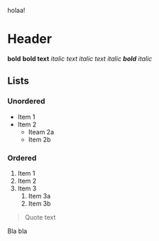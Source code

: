 holaa!
# Header
**bold**
__bold text__
*italic text*
_italic text_
_italic **bold** italic_

## Lists
### Unordered
* Item 1
* Item 2
  * Iteam 2a
  * Item 2b
### Ordered
1. Item 1
1. Item 2
1. Item 3
   1. Item 3a
   1. Item 3b

> Quote
> text

Bla bla
